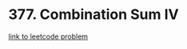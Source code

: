 # 377. Combination Sum IV

[link to leetcode problem](https://leetcode.com/problems/combination-sum-iv/description/?envType=daily-question&envId=2023-09-09)
